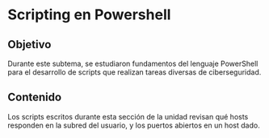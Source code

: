 # Scripting en Powershell
## Objetivo
Durante este subtema, se estudiaron fundamentos del lenguaje PowerShell para el desarrollo de scripts que realizan tareas diversas de ciberseguridad.

## Contenido
Los scripts escritos durante esta sección de la unidad revisan qué hosts responden en la subred del usuario, y los puertos abiertos en un host dado.